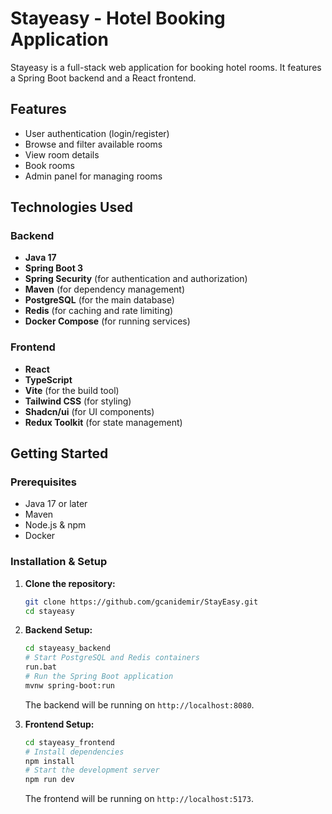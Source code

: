 # Stayeasy - Hotel Booking Application

Stayeasy is a full-stack web application for booking hotel rooms. It features a Spring Boot backend and a React frontend.

## Features

*   User authentication (login/register)
*   Browse and filter available rooms
*   View room details
*   Book rooms
*   Admin panel for managing rooms

## Technologies Used

### Backend

*   **Java 17**
*   **Spring Boot 3**
*   **Spring Security** (for authentication and authorization)
*   **Maven** (for dependency management)
*   **PostgreSQL** (for the main database)
*   **Redis** (for caching and rate limiting)
*   **Docker Compose** (for running services)

### Frontend

*   **React**
*   **TypeScript**
*   **Vite** (for the build tool)
*   **Tailwind CSS** (for styling)
*   **Shadcn/ui** (for UI components)
*   **Redux Toolkit** (for state management)

## Getting Started

### Prerequisites

*   Java 17 or later
*   Maven
*   Node.js & npm
*   Docker

### Installation & Setup

1.  **Clone the repository:**
    ```bash
    git clone https://github.com/gcanidemir/StayEasy.git
    cd stayeasy
    ```

2.  **Backend Setup:**
    ```bash
    cd stayeasy_backend
    # Start PostgreSQL and Redis containers
    run.bat
    # Run the Spring Boot application
    mvnw spring-boot:run
    ```
    The backend will be running on `http://localhost:8080`.

3.  **Frontend Setup:**
    ```bash
    cd stayeasy_frontend
    # Install dependencies
    npm install
    # Start the development server
    npm run dev
    ```
    The frontend will be running on `http://localhost:5173`.
